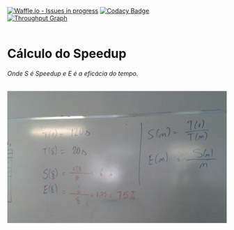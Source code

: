 [![Waffle.io - Issues in progress](https://badge.waffle.io/phoenixproject/sistemasdistribuidos.svg?label=in%20progress&title=In%20Progress)](http://waffle.io/phoenixproject/sistemasdistribuidos)
[![Codacy Badge](https://api.codacy.com/project/badge/Grade/b7f7f3c927ef4770911df44bb8fde04d)](https://www.codacy.com/app/phoenixproject.erp/sistemasdistribuidos?utm_source=github.com&amp;utm_medium=referral&amp;utm_content=phoenixproject/sistemasdistribuidos&amp;utm_campaign=Badge_Grade)
<br>
[![Throughput Graph](https://graphs.waffle.io/phoenixproject/sistemasdistribuidos/throughput.svg)](https://waffle.io/phoenixproject/sistemasdistribuidos/metrics/throughput)
<br><br>

# Cálculo do Speedup

###### Onde S é Speedup e E é a eficácia do tempo.

![Modelo Lógico](https://github.com/phoenixproject/sistemasdistribuidos/blob/master/_MEDIA/05_aula.jpg)